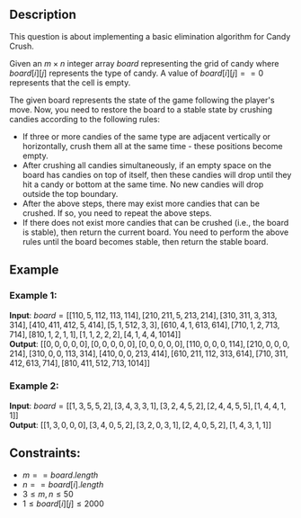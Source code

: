 ## Description 
This question is about implementing a basic elimination algorithm for Candy Crush.

Given an $m \times n$ integer array $board$ representing the grid of candy where $board[i][j]$ represents the type of candy. A value of $board[i][j] == 0$ represents that the cell is empty.

The given board represents the state of the game following the player's move. Now, you need to restore the board to a stable state by crushing candies according to the following rules:
- If three or more candies of the same type are adjacent vertically or horizontally, crush them all at the same time - these positions become empty.
- After crushing all candies simultaneously, if an empty space on the board has candies on top of itself, then these candies will drop until they hit a candy or bottom at the same time. No new candies will drop outside the top boundary.
- After the above steps, there may exist more candies that can be crushed. If so, you need to repeat the above steps.
- If there does not exist more candies that can be crushed (i.e., the board is stable), then return the current board.
You need to perform the above rules until the board becomes stable, then return the stable board.

## Example
### Example 1:
**Input**: $board = [[110,5,112,113,114],[210,211,5,213,214],[310,311,3,313,314],[410,411,412,5,414],[5,1,512,3,3],[610,4,1,613,614],[710,1,2,713,714],[810,1,2,1,1],[1,1,2,2,2],[4,1,4,4,1014]]$  
**Output**: $[[0,0,0,0,0],[0,0,0,0,0],[0,0,0,0,0],[110,0,0,0,114],[210,0,0,0,214],[310,0,0,113,314],[410,0,0,213,414],[610,211,112,313,614],[710,311,412,613,714],[810,411,512,713,1014]]$

### Example 2:
**Input**: $board = [[1,3,5,5,2],[3,4,3,3,1],[3,2,4,5,2],[2,4,4,5,5],[1,4,4,1,1]]$  
**Output**: $[[1,3,0,0,0],[3,4,0,5,2],[3,2,0,3,1],[2,4,0,5,2],[1,4,3,1,1]]$

## Constraints:
- $m == board.length$
- $n == board[i].length$
- $3 \leq m, n \leq 50$
- $1 \leq board[i][j] \leq 2000$